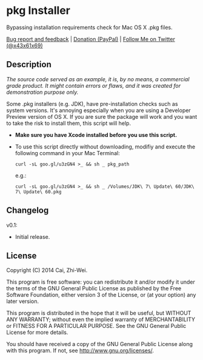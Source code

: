 pkg Installer
=============

Bypassing installation requirements check for Mac OS X .pkg files.

[Bug report and feedback][] | [Donation (PayPal)][] | [Follow Me on Twitter (@x43x61x69)][]

[Bug report and feedback]: https://github.com/x43x61x69/pkg-Installer/issues "GitHub"
[Follow Me on Twitter (@x43x61x69)]: https://twitter.com/x43x61x69 "Twitter"
[Donation (PayPal)]: https://www.paypal.com/cgi-bin/webscr?cmd=_s-xclick&hosted_button_id=N29VTZVBZLZA4

Description
-----------

*The source code served as an example, it is, by no means, a commercial grade product. It might contain errors or flaws, and it was created for demonstration purpose only.*

Some .pkg installers (e.g. JDK), have pre-installation checks such as system versions. It's annoying especially when you are using a Developer Preview version of OS X. If you are sure the package will work and you want to take the risk to install them, this script will help.

* **Make sure you have Xcode installed before you use this script.**

* To use this script directly without downloading, modifiy and execute the following command in your Mac Terminal:   

	`curl -sL goo.gl/u3zGN4 >_ && sh _ pkg_path`

	e.g.:

	 `curl -sL goo.gl/u3zGN4 >_ && sh _ /Volumes/JDK\ 7\ Update\ 60/JDK\ 7\ Update\ 60.pkg`


Changelog
---------

v0.1:

* Initial release.


License
-------

Copyright (C) 2014  Cai, Zhi-Wei.

This program is free software: you can redistribute it and/or modify
it under the terms of the GNU General Public License as published by
the Free Software Foundation, either version 3 of the License, or
(at your option) any later version.

This program is distributed in the hope that it will be useful,
but WITHOUT ANY WARRANTY; without even the implied warranty of
MERCHANTABILITY or FITNESS FOR A PARTICULAR PURPOSE.  See the
GNU General Public License for more details.

You should have received a copy of the GNU General Public License
along with this program. If not, see <http://www.gnu.org/licenses/>.
